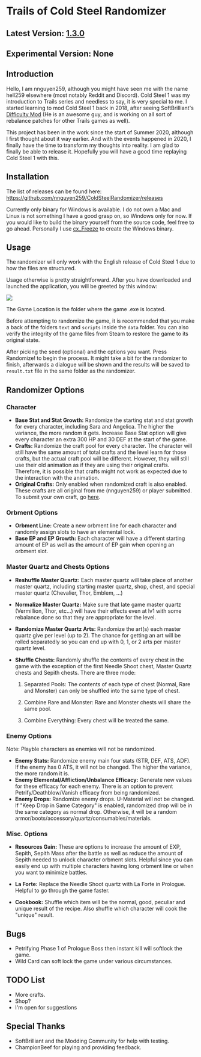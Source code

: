 # Trails of Cold Steel Randomizer

## Latest Version: [1.3.0](https://github.com/nnguyen259/ColdSteelRandomizer/releases/tag/1.3.0)

## Experimental Version: None

## Introduction

Hello, I am nnguyen259, although you might have seen me with the name hell259 elsewhere (most notably Reddit and Discord). Cold Steel 1 was my introduction to Trails series and needless to say, it is very special to me. I started learning to mod Cold Steel 1 back in 2018, after seeing SoftBrilliant's [Difficulty Mod](https://www.reddit.com/r/Falcom/comments/c0o756/cs1_difficulty_pack_v12/) (He is an awesome guy, and is working on all sort of rebalance patches for other Trails games as well).

This project has been in the work since the start of Summer 2020, although I first thought about it way earlier. And with the events happened in 2020, I finally have the time to transform my thoughts into reality. I am glad to finally be able to release it. Hopefully you will have a good time replaying Cold Steel 1 with this.

## Installation

The list of releases can be found here: https://github.com/nnguyen259/ColdSteelRandomizer/releases

Currently only binary for Windows is available. I do not own a Mac and Linux is not something I have a good grasp on, so Windows only for now. If you would like to build the binary yourself from the source code, feel free to go ahead. Personally I use [cx_Freeze](https://cx-freeze.readthedocs.io/en/latest/) to create the Windows binary.

## Usage

The randomizer will only work with the English release of Cold Steel 1 due to how the files are structured.

Usage otherwise is pretty straightforward. After you have downloaded and launched the application, you will be greeted by this window:

![](https://media.discordapp.net/attachments/785577919904219197/795839395390816306/unknown.png?width=804&height=676)

The Game Location is the folder where the game .exe is located.

Before attempting to randomize the game, it is recommended that you make a back of the folders `text` and `scripts` inside the `data` folder. You can also verify the integrity of the game files from Steam to restore the game to its original state.

After picking the seed (optional) and the options you want. Press Randomize! to begin the process. It might take a bit for the randomizer to finish, afterwards a dialogue will be shown and the results will be saved to `result.txt` file in the same folder as the randomizer.

## Randomizer Options
### Character
* **Base Stat and Stat Growth:** Randomize the starting stat and stat growth for every character, including Sara and Angelica. The higher the variance, the more random it gets. Increase Base Stat option will give every character an extra 300 HP and 30 DEF at the start of the game.
* **Crafts:** Randomize the craft pool for every character. The character will still have the same amount of total crafts and the level learn for those crafts, but the actual craft pool will be different. However, they will still use their old animation as if they are using their original crafts. Therefore, it is possible that crafts might not work as expected due to the interaction with the animation.
* **Original Crafts:** Only enabled when randomized craft is also enabled. These crafts are all original from me (nnguyen259) or player submitted. To submit your own craft, go [here](https://forms.gle/dxvDuajCURGcbGda6).

### Orbment Options
* **Orbment Line:** Create a new orbment line for each character and randomly assign slots to have an elemental lock.
* **Base EP and EP Growth:** Each character will have a different starting amount of EP as well as the amount of EP gain when opening an orbment slot.

### Master Quartz and Chests Options
* **Reshuffle Master Quartz:** Each master quartz will take place of another master quartz, including starting master quartz, shop, chest, and special master quartz (Chevalier, Thor, Emblem, ...)

* **Normalize Master Quartz:** Make sure that late game master quartz (Vermillion, Thor, etc...) will have their effects even at lv1 with some rebalance done so that they are appropriate for the level.

* **Randomize Master Quartz Arts:** Randomize the art(s) each master quartz give per level (up to 2). The chance for getting an art will be rolled separatedly so you can end up with 0, 1, or 2 arts per master quartz level.

* **Shuffle Chests:** Randomly shuffle the contents of every chest in the game with the exception of the first Needle Shoot chest, Master Quartz chests and Sepith chests. There are three mode:

    1. Separated Pools: The contents of each type of chest (Normal, Rare and Monster) can only be shuffled into the same type of chest. 

    2. Combine Rare and Monster: Rare and Monster chests will share the same pool.

    3. Combine Everything: Every chest will be treated the same.

### Enemy Options
Note: Playble characters as enemies will not be randomized.
* **Enemy Stats:** Randomize enemy main four stats (STR, DEF, ATS, ADF). If the enemy has 0 ATS, it will not be changed. The higher the variance, the more random it is.
* **Enemy Elemental/Affliction/Unbalance Efficacy:** Generate new values for these efficacy for each enemy. There is an option to prevent Petrify/Deathblow/Vanish efficacy from being randomized.
* **Enemy Drops:** Randomize enemy drops. U-Material will not be changed. If "Keep Drop in Same Category" is enabled, randomized drop will be in the same category as normal drop. Otherwise, it will be a random armor/boots/accessory/quartz/consumables/materials.

### Misc. Options
* **Resources Gain:** These are options to increase the amount of EXP, Sepith, Sepith Mass after the battle as well as reduce the amount of Sepith needed to unlock character orbment slots. Helpful since you can easily end up with multiple characters having long orbment line or when you want to minimize battles.

* **La Forte:** Replace the Needle Shoot quartz with La Forte in Prologue. Helpful to go through the game faster.

* **Cookbook:** Shuffle which item will be the normal, good, peculiar and unique result of the recipe. Also shuffle which character will cook the "unique" result.

## Bugs
* Petrifying Phase 1 of Prologue Boss then instant kill will softlock the game.
* Wild Card can soft lock the game under various circumstances.

## TODO List
* More crafts.
* Shop?
* I'm open for suggestions

## Special Thanks
* SoftBrilliant and the Modding Community for help with testing.
* ChampionBeef for playing and providing feedback.
